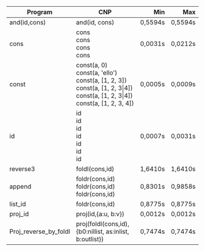 Program | CNP | Min | Max
--- | --- | ---: | ---:
and(id,cons) | and(id, cons) | 0,5594s | 0,5594s
cons | cons<br/>cons<br/>cons<br/>cons | 0,0031s | 0,0212s
const | const(a, 0)<br/>const(a, 'ello')<br/>const(a, [1, 2, 3])<br/>const(a, [1, 2, 3\|4])<br/>const(a, [1, 2, 3\|4])<br/>const(a, [1, 2, 3, 4]) | 0,0005s | 0,0009s
id | id<br/>id<br/>id<br/>id<br/>id<br/>id<br/>id | 0,0007s | 0,0031s
reverse3 | foldl(cons,id) | 1,6410s | 1,6410s
append | foldr(cons,id)<br/>foldr(cons,id)<br/>foldr(cons,id) | 0,8301s | 0,9858s
list_id | foldr(cons,id) | 0,8775s | 0,8775s
proj_id | proj(id,{a:u, b:v}) | 0,0012s | 0,0012s
Proj_reverse_by_foldl | proj(foldl(cons,id),{b0:nillist, as:inlist, b:outlist}) | 0,7474s | 0,7474s
